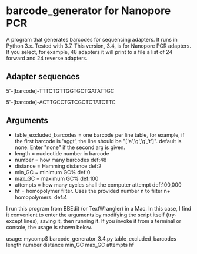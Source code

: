 # barcode_generator for Nanopore PCR
A program that generates barcodes for sequencing adapters. It runs in Python 3.x. Tested with 3.7.
This version, 3.4, is for Nanopore PCR adapters. If you select, for example, 48 adapters it will 
print to a file a list of 24 forward and 24 reverse adapters. 

## Adapter sequences
5'-[barcode]-TTTCTGTTGGTGCTGATATTGC

5'-[barcode]-ACTTGCCTGTCGCTCTATCTTC

## Arguments
* table_excluded_barcodes = one barcode per line table, for example, if the first barcode is 'aggt', the line
should be "['a','g','g','t']". default is none. Enter "none" if the second arg is given. 
* length = nucleotide number in barcode 
* number = how many barcodes def:48
* distance = Hamming distance def:2
* min_GC = minimum GC% def:0
* max_GC = maximum GC% def:100
* attempts = how many cycles shall the computer attempt def:100,000
* hf = homopolymer filter. Uses the provided number n to filter n+ homopolymers. def:4

I run this program from BBEdit (or TextWrangler) in a Mac. In this case, I find it convenient to enter the arguments
by modifying the script itself (try-except lines), saving it, then running it. If you invoke it from a terminal or console, the usage is shown below.  

usage: mycomp$ barcode_generator_3.4.py table_excluded_barcodes length number distance min_GC max_GC attempts hf

